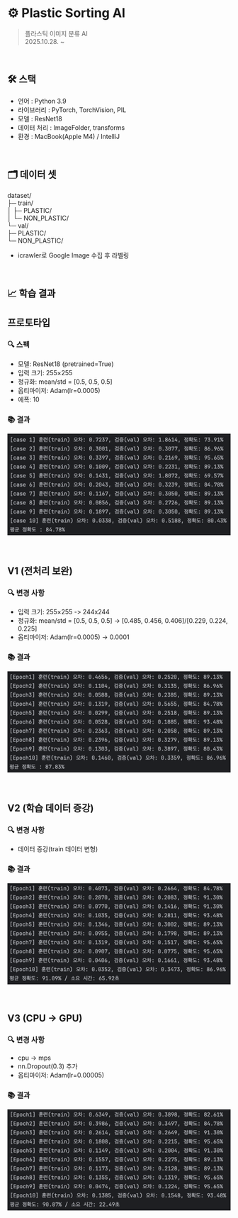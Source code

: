 # ⚙️ Plastic Sorting AI
> 플라스틱 이미지 분류 AI  
> 2025.10.28. ~ 

<br>

## 🛠️ 스택
- 언어 : Python 3.9
- 라이브러리 : PyTorch, TorchVision, PIL
- 모델 : ResNet18
- 데이터 처리 : ImageFolder, transforms
- 환경 : MacBook(Apple M4) / IntelliJ

<br>

## 🗂️ 데이터 셋
dataset/  
├─ train/  
│   ├─ PLASTIC/  
│   └─ NON_PLASTIC/  
└─ val/  
├─ PLASTIC/  
└─ NON_PLASTIC/  
- icrawler로 Google Image 수집 후 라벨링

<br>

## 📈 학습 결과
## 프로토타입
### 🔍 스펙
- 모델: ResNet18 (pretrained=True)
- 입력 크기: 255×255
- 정규화: mean/std = [0.5, 0.5, 0.5]
- 옵티마이저: Adam(lr=0.0005)
- 에폭: 10

### 📚 결과
![img.png](img/img.png)

<br>

## V1 (전처리 보완)
### 🔍 변경 사항
- 입력 크기: 255×255 -> 244x244
- 정규화: mean/std = [0.5, 0.5, 0.5] -> [0.485, 0.456, 0.406]/[0.229, 0.224, 0.225]
- 옵티마이저: Adam(lr=0.0005) -> 0.0001

### 📚 결과
![img.png](img/img1.png)

<br>

## V2 (학습 데이터 증강)
### 🔍 변경 사항
- 데이터 증강(train 데이터 변형)

### 📚 결과
![img_5.png](img/img_5.png)

<br>

## V3 (CPU -> GPU)
### 🔍 변경 사항
- cpu -> mps
- nn.Dropout(0.3) 추가
- 옵티마이저: Adam(lr=0.00005)

### 📚 결과
![img_7.png](img/img_7.png)
